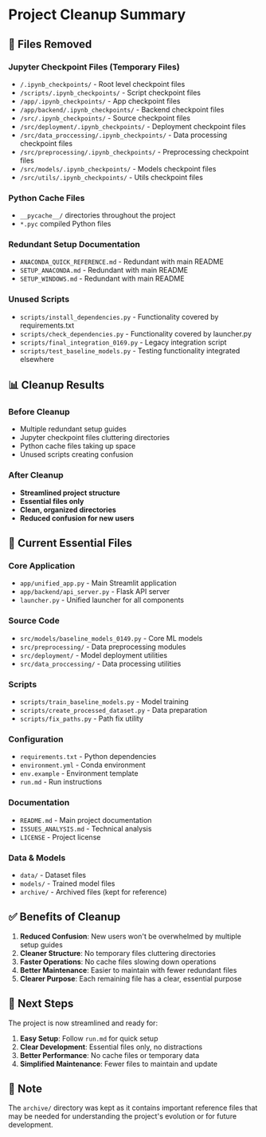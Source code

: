# Project Cleanup Summary

## 🧹 **Files Removed**

### **Jupyter Checkpoint Files** (Temporary Files)
- `/.ipynb_checkpoints/` - Root level checkpoint files
- `/scripts/.ipynb_checkpoints/` - Script checkpoint files  
- `/app/.ipynb_checkpoints/` - App checkpoint files
- `/app/backend/.ipynb_checkpoints/` - Backend checkpoint files
- `/src/.ipynb_checkpoints/` - Source checkpoint files
- `/src/deployment/.ipynb_checkpoints/` - Deployment checkpoint files
- `/src/data_proccessing/.ipynb_checkpoints/` - Data processing checkpoint files
- `/src/preprocessing/.ipynb_checkpoints/` - Preprocessing checkpoint files
- `/src/models/.ipynb_checkpoints/` - Models checkpoint files
- `/src/utils/.ipynb_checkpoints/` - Utils checkpoint files

### **Python Cache Files**
- `__pycache__/` directories throughout the project
- `*.pyc` compiled Python files

### **Redundant Setup Documentation**
- `ANACONDA_QUICK_REFERENCE.md` - Redundant with main README
- `SETUP_ANACONDA.md` - Redundant with main README  
- `SETUP_WINDOWS.md` - Redundant with main README

### **Unused Scripts**
- `scripts/install_dependencies.py` - Functionality covered by requirements.txt
- `scripts/check_dependencies.py` - Functionality covered by launcher.py
- `scripts/final_integration_0169.py` - Legacy integration script
- `scripts/test_baseline_models.py` - Testing functionality integrated elsewhere

## 📊 **Cleanup Results**

### **Before Cleanup**
- Multiple redundant setup guides
- Jupyter checkpoint files cluttering directories
- Python cache files taking up space
- Unused scripts creating confusion

### **After Cleanup**
- **Streamlined project structure**
- **Essential files only**
- **Clean, organized directories**
- **Reduced confusion for new users**

## 🎯 **Current Essential Files**

### **Core Application**
- `app/unified_app.py` - Main Streamlit application
- `app/backend/api_server.py` - Flask API server
- `launcher.py` - Unified launcher for all components

### **Source Code**
- `src/models/baseline_models_0149.py` - Core ML models
- `src/preprocessing/` - Data preprocessing modules
- `src/deployment/` - Model deployment utilities
- `src/data_proccessing/` - Data processing utilities

### **Scripts**
- `scripts/train_baseline_models.py` - Model training
- `scripts/create_processed_dataset.py` - Data preparation
- `scripts/fix_paths.py` - Path fix utility

### **Configuration**
- `requirements.txt` - Python dependencies
- `environment.yml` - Conda environment
- `env.example` - Environment template
- `run.md` - Run instructions

### **Documentation**
- `README.md` - Main project documentation
- `ISSUES_ANALYSIS.md` - Technical analysis
- `LICENSE` - Project license

### **Data & Models**
- `data/` - Dataset files
- `models/` - Trained model files
- `archive/` - Archived files (kept for reference)

## ✅ **Benefits of Cleanup**

1. **Reduced Confusion**: New users won't be overwhelmed by multiple setup guides
2. **Cleaner Structure**: No temporary files cluttering directories
3. **Faster Operations**: No cache files slowing down operations
4. **Better Maintenance**: Easier to maintain with fewer redundant files
5. **Clearer Purpose**: Each remaining file has a clear, essential purpose

## 🚀 **Next Steps**

The project is now streamlined and ready for:
1. **Easy Setup**: Follow `run.md` for quick setup
2. **Clear Development**: Essential files only, no distractions
3. **Better Performance**: No cache files or temporary data
4. **Simplified Maintenance**: Fewer files to maintain and update

## 📝 **Note**

The `archive/` directory was kept as it contains important reference files that may be needed for understanding the project's evolution or for future development.
